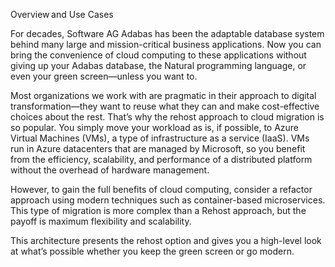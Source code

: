 Overview and Use Cases  

For decades, Software AG Adabas has been the adaptable database system behind many large and mission-critical business applications. Now you can bring the convenience of cloud computing to these applications without giving up your Adabas database, the Natural programming language, or even your green screen—unless you want to.  

Most organizations we work with are pragmatic in their approach to digital transformation—they want to reuse what they can and make cost-effective choices about the rest. That’s why the rehost approach to cloud migration is so popular. You simply move your workload as is, if possible, to Azure Virtual Machines (VMs), a type of infrastructure as a service (IaaS). VMs run in Azure datacenters that are managed by Microsoft, so you benefit from the efficiency, scalability, and performance of a distributed platform without the overhead of hardware management. 

However, to gain the full benefits of cloud computing, consider a refactor approach using modern techniques such as container-based microservices. This type of migration is more complex than a Rehost approach, but the payoff is maximum flexibility and scalability. 

This architecture presents the rehost option and gives you a high-level look at what’s possible whether you keep the green screen or go modern. 

 